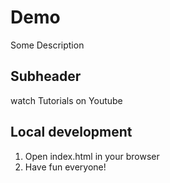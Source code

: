 # Demo 

Some Description

## Subheader

watch Tutorials on Youtube

## Local development

1. Open index.html in your browser
2. Have fun everyone!